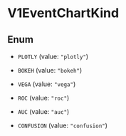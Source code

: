

# V1EventChartKind

## Enum


* `PLOTLY` (value: `"plotly"`)

* `BOKEH` (value: `"bokeh"`)

* `VEGA` (value: `"vega"`)

* `ROC` (value: `"roc"`)

* `AUC` (value: `"auc"`)

* `CONFUSION` (value: `"confusion"`)



